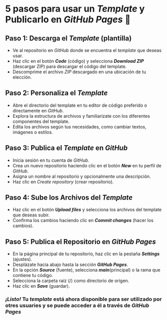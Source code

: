 # 5 pasos para usar un _Template_ y Publicarlo en _GitHub Pages_ 🌿

## Paso 1: Descarga el _Template_ (plantilla)

- Ve al repositorio en _GitHub_ donde se encuentra el _template_ que deseas usar.
- Haz clic en el botón **_Code_** (código) y selecciona **_Download ZIP_** (descargar ZIP) para descargar el código del template.
- Descomprime el archivo _ZIP_ descargado en una ubicación de tu elección.

## Paso 2: Personaliza el _Template_

- Abre el directorio del template en tu editor de código preferido o directamente en _GitHub_.
- Explora la estructura de archivos y familiarízate con los diferentes componentes del template.
- Edita los archivos según tus necesidades, como cambiar textos, imágenes o estilos.

## Paso 3: Publica el _Template_ en _GitHub_

- Inicia sesión en tu cuenta de _GitHub_.
- Crea un nuevo repositorio haciendo clic en el botón **_New_** en tu perfil de _GitHub_.
- Asigna un nombre al repositorio y opcionalmente una descripción.
- Haz clic en _Create repository_ (crear repositorio).

## Paso 4: Sube los Archivos del _Template_

- Haz clic en el botón **_Upload files_** y selecciona los archivos del template que deseas subir.
- Confirma los cambios haciendo clic en **_Commit changes_** (hacer los cambios).

## Paso 5: Publica el Repositorio en _GitHub Pages_

- En la página principal de tu repositorio, haz clic en la pestaña **_Settings_** (ajustes).
- Desplázate hacia abajo hasta la sección **_GitHub Pages_**.
- En la opción **_Source_** (fuente), selecciona **_main_**(principal) o la rama que contiene tu código.
- Selecciona la carpeta raíz (/) como directorio de origen.
- Haz clic en **_Save_** (guardar).

### _¡Listo!_ Tu _template_ está ahora disponible para ser utilizado por otres usuaries y se puede acceder a él a través de _GitHub Pages_
